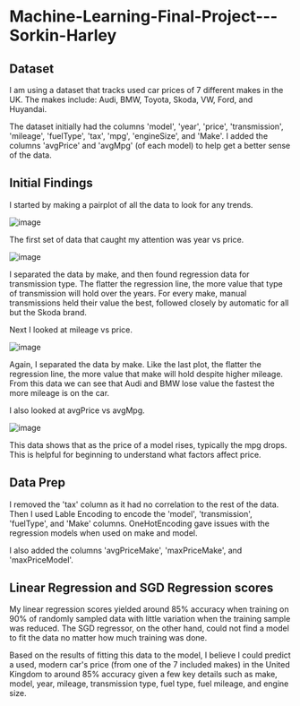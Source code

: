 # Machine-Learning-Final-Project---Sorkin-Harley

## Dataset
I am using a dataset that tracks used car prices of 7 different makes in the UK. The makes include: Audi, BMW, Toyota, Skoda, VW, Ford, and Huyandai.

The dataset initially had the columns 'model', 'year', 'price', 'transmission', 'mileage', 'fuelType', 'tax', 'mpg', 'engineSize', and 'Make'. I added the columns 'avgPrice' and 'avgMpg' (of each model) to help get a better sense of the data.

## Initial Findings

I started by making a pairplot of all the data to look for any trends.

![image](https://user-images.githubusercontent.com/92001255/165655860-56393fd4-8e37-4eff-b9dd-fb7f21f42e2f.png)


The first set of data that caught my attention was year vs price.

![image](https://user-images.githubusercontent.com/92001255/165656499-7391a5f6-dcf9-45ae-acd0-c8e630c17dea.png)

I separated the data by make, and then found regression data for transmission type. The flatter the regression line, the more value that type of transmission will hold over the years. For every make, manual transmissions held their value the best, followed closely by automatic for all but the Skoda brand.

Next I looked at mileage vs price.

![image](https://user-images.githubusercontent.com/92001255/165656965-985d050e-1ab7-41ad-8dd1-c1b0d2a7511d.png)

Again, I separated the data by make. Like the last plot, the flatter the regression line, the more value that make will hold despite higher mileage. From this data we can see that Audi and BMW lose value the fastest the more mileage is on the car.

I also looked at avgPrice vs avgMpg.

![image](https://user-images.githubusercontent.com/92001255/165657696-5bff7286-eed5-4415-941b-311fe09707f4.png)

This data shows that as the price of a model rises, typically the mpg drops. This is helpful for beginning to understand what factors affect price.

## Data Prep

I removed the 'tax' column as it had no correlation to the rest of the data. Then I used Lable Encoding to encode the 'model', 'transmission', 'fuelType', and 'Make' columns. OneHotEncoding gave issues with the regression models when used on make and model.

I also added the columns 'avgPriceMake', 'maxPriceMake', and 'maxPriceModel'.

## Linear Regression and SGD Regression scores

My linear regression scores yielded around 85% accuracy when training on 90% of randomly sampled data with little variation when the training sample was reduced. The SGD regressor, on the other hand, could not find a model to fit the data no matter how much training was done.

Based on the results of fitting this data to the model, I believe I could predict a used, modern car's price (from one of the 7 included makes) in the United Kingdom to around 85% accuracy given a few key details such as make, model, year, mileage, transmission type, fuel type, fuel mileage, and engine size.
